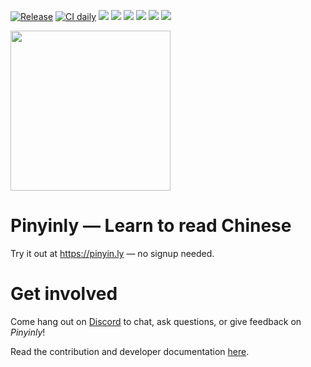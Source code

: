[![Release](https://github.com/haohao-how/pinyinly/actions/workflows/release.yml/badge.svg)](https://github.com/haohao-how/pinyinly/actions/workflows/release.yml)
[![CI daily](https://github.com/haohao-how/pinyinly/actions/workflows/ci-daily.yml/badge.svg)](https://github.com/haohao-how/pinyinly/actions/workflows/ci-daily.yml)
![](https://img.shields.io/badge/web-✅-teal)
![](https://img.shields.io/badge/ios-⏸️-grey)
![](https://img.shields.io/badge/android-⏸️-grey)
![](https://img.shields.io/badge/hsk1-✅-teal)
![](https://img.shields.io/badge/hsk2-✅-teal)
![](https://img.shields.io/badge/hsk3-✅-teal)

<img src=".github/images/logo-color@2x.png" height="256" />

# Pinyinly — Learn to read Chinese

Try it out at https://pinyin.ly — no signup needed.

# Get involved

Come hang out on [Discord](https://discord.gg/ER6mMnJxXM) to chat, ask questions, or give feedback on _Pinyinly_!

Read the contribution and developer documentation [here](./CONTRIBUTING.md).
